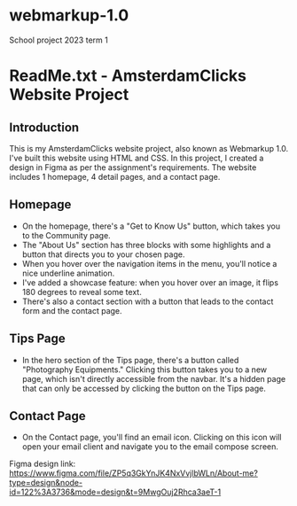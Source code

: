# webmarkup-1.0
School project 2023 term 1

# ReadMe.txt - AmsterdamClicks Website Project

## Introduction
This is my AmsterdamClicks website project, also known as Webmarkup 1.0. I've built this website using HTML and CSS. In this project, I created a design in Figma as per the assignment's requirements. The website includes 1 homepage, 4 detail pages, and a contact page.

## Homepage
- On the homepage, there's a "Get to Know Us" button, which takes you to the Community page.
- The "About Us" section has three blocks with some highlights and a button that directs you to your chosen page.
- When you hover over the navigation items in the menu, you'll notice a nice underline animation.
- I've added a showcase feature: when you hover over an image, it flips 180 degrees to reveal some text.
- There's also a contact section with a button that leads to the contact form and the contact page.

## Tips Page
- In the hero section of the Tips page, there's a button called "Photography Equipments." Clicking this button takes you to a new page, which isn't directly accessible from the navbar. It's a hidden page that can only be accessed by clicking the button on the Tips page.

## Contact Page
- On the Contact page, you'll find an email icon. Clicking on this icon will open your email client and navigate you to the email compose screen.

Figma design link: https://www.figma.com/file/ZP5q3GkYnJK4NxVvjlbWLn/About-me?type=design&node-id=122%3A3736&mode=design&t=9MwgOuj2Rhca3aeT-1


